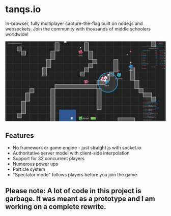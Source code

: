 # tanqs.io

In-browser, fully multiplayer capture-the-flag built on node.js and websockets. Join the community with thousands of middle schoolers worldwide!

![A nice screenshot](tanqs-screen.png)

## Features

* No framework or game engine - just straight js with socket.io
* Authoritative server model with client-side interpolation
* Support for 32 concurrent players
* Numerous power ups
* Particle system
* "Spectator mode" follows players before you join the game

## Please note: A lot of code in this project is garbage. It was meant as a prototype and I am working on a complete rewrite.

